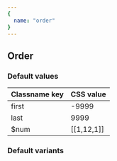 ```yaml
---
{
  name: "order"
}
---
```


## Order

### Default values
<!-- defaults.values.start -->
|Classname key|CSS value |
|-------------|----------|
|first        |-9999     |
|last         |9999      |
|$num         |[[1,12,1]]|

<!-- defaults.values.end -->


### Default variants
<!-- defaults.variants.start -->

<!-- defaults.variants.end -->
